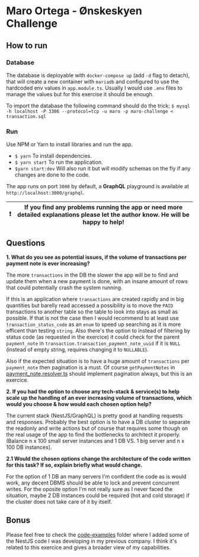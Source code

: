 # Maro Ortega - Ønskeskyen Challenge

## How to run

### Database

The database is deployable with `docker-compose up` (add `-d` flag to detach), that will create a new container with `mariadb` and configured to use the hardcoded env values in `app.module.ts`. Usually I would use `.env` files to manage the values but for this exercise it should be enough.

To import the database the following command should do the trick:
`$ mysql -h localhost -P 3306 --protocol=tcp -u maro -p maro-challenge < transaction.sql`

### Run

Use NPM or Yarn to install libraries and run the app.

* `$ yarn` To install dependencies.
* `$ yarn start` To run the application.
* `$yarn start:dev` Will also run it but will modify schemas on the fly if any changes are done to the code.

The app runs on port `3000` by default, a **GraphQL** playground is available at `http://localhost:3000/graphql`.

| ❗ | If you find any problems running the app or need more detailed explanations please let the author know. He will be happy to help! |
|----|---------------------------------------------------------------------------------------------------------|

## Questions


**1. What do you see as potential issues, if the volume of transactions per payment note is ever increasing?**


The more `transactions` in the DB the slower the app will be to find and update them when a new payment is done, with an insane amount of rows that could potentially crash the system running.

If this is an application where `transactions` are created rapidly and in big quantities but barelly read accessed a possibility is to move the `PAID` transactions to another table so the table to look into stays as small as possible. If that is not the case then I would recommend to at least use `transaction_status_code` as an `enum` to speed up searching as it is more efficent than testing `string`. Also there's the option to instead of filtering by status code (as requested in the exercice) it could check for the parent `payment_note` in `transaction.transaction_payment_note_uuid` if it is `NULL` (instead of empty string, requires changing it to `NULLABLE`).

Also if the expected situation is to have a huge amount of `transactions` per `payment_note` then pagination is a must. Of course `getPaymentNotes` in [payment_note.resolver.ts](src/payment_note/payment_note.resolver.ts) should implement pagination always, but this is an exercice.

**2. If you had the option to choose any tech-stack & service(s) to help scale up the handling of an ever increasing volume of transactions, which would you choose & how would each chosen option help?**

The current stack (NestJS/GraphQL) is pretty good at handling requests and responses. Probably the best option is to have a DB cluster to separate the readonly and write actions but of course that requires some though on the real usage of the app to find the bottlenecks to architect it properly. (Balance n x 100 small server instances and 1 DB VS. 1 big server and n x 100 DB instances).

**2.1 Would the chosen options change the architecture of the code written for this task? If so, explain briefly what would change.**

For the option of 1 DB an many servers I'm confident the code as is would work, any decent DBMS should be able to lock and prevent concurrent writes. For the oposite option I'm not really sure as I never faced the situation, maybe 2 DB instances could be required (hot and cold storage) if the cluster does not take care of it by itself.

## Bonus

Please feel free to check the [code-examples](./code-examples/) folder where I added some of the NestJS code I was developing in my previous company. I think it's related to this exercice and gives a broader view of my capabilities.